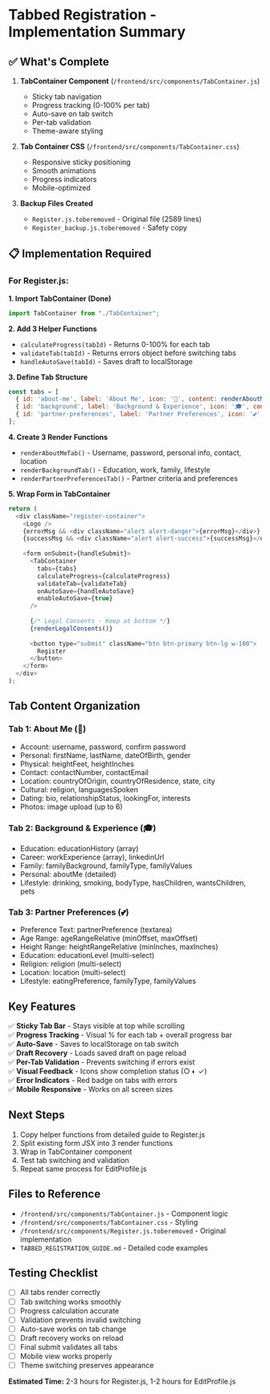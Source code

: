 # Tabbed Registration - Implementation Summary

## ✅ What's Complete

1. **TabContainer Component** (`/frontend/src/components/TabContainer.js`)
   - Sticky tab navigation
   - Progress tracking (0-100% per tab)
   - Auto-save on tab switch  
   - Per-tab validation
   - Theme-aware styling

2. **Tab Container CSS** (`/frontend/src/components/TabContainer.css`)
   - Responsive sticky positioning
   - Smooth animations
   - Progress indicators
   - Mobile-optimized

3. **Backup Files Created**
   - `Register.js.toberemoved` - Original file (2589 lines)
   - `Register_backup.js.toberemoved` - Safety copy

## 📋 Implementation Required

### For Register.js:

**1. Import TabContainer (Done)**
```javascript
import TabContainer from "./TabContainer";
```

**2. Add 3 Helper Functions**
- `calculateProgress(tabId)` - Returns 0-100% for each tab
- `validateTab(tabId)` - Returns errors object before switching tabs
- `handleAutoSave(tabId)` - Saves draft to localStorage

**3. Define Tab Structure**
```javascript
const tabs = [
  { id: 'about-me', label: 'About Me', icon: '👤', content: renderAboutMeTab() },
  { id: 'background', label: 'Background & Experience', icon: '🎓', content: renderBackgroundTab() },
  { id: 'partner-preferences', label: 'Partner Preferences', icon: '💕', content: renderPartnerPreferencesTab() }
];
```

**4. Create 3 Render Functions**
- `renderAboutMeTab()` - Username, password, personal info, contact, location
- `renderBackgroundTab()` - Education, work, family, lifestyle  
- `renderPartnerPreferencesTab()` - Partner criteria and preferences

**5. Wrap Form in TabContainer**
```javascript
return (
  <div className="register-container">
    <Logo />
    {errorMsg && <div className="alert alert-danger">{errorMsg}</div>}
    {successMsg && <div className="alert alert-success">{successMsg}</div>}
    
    <form onSubmit={handleSubmit}>
      <TabContainer
        tabs={tabs}
        calculateProgress={calculateProgress}
        validateTab={validateTab}
        onAutoSave={handleAutoSave}
        enableAutoSave={true}
      />
      
      {/* Legal Consents - Keep at bottom */}
      {renderLegalConsents()}
      
      <button type="submit" className="btn btn-primary btn-lg w-100">
        Register
      </button>
    </form>
  </div>
);
```

## Tab Content Organization

### Tab 1: About Me (👤)
- Account: username, password, confirm password
- Personal: firstName, lastName, dateOfBirth, gender
- Physical: heightFeet, heightInches
- Contact: contactNumber, contactEmail
- Location: countryOfOrigin, countryOfResidence, state, city
- Cultural: religion, languagesSpoken
- Dating: bio, relationshipStatus, lookingFor, interests
- Photos: image upload (up to 6)

### Tab 2: Background & Experience (🎓)
- Education: educationHistory (array)
- Career: workExperience (array), linkedinUrl
- Family: familyBackground, familyType, familyValues
- Personal: aboutMe (detailed)
- Lifestyle: drinking, smoking, bodyType, hasChildren, wantsChildren, pets

### Tab 3: Partner Preferences (💕)
- Preference Text: partnerPreference (textarea)
- Age Range: ageRangeRelative (minOffset, maxOffset)
- Height Range: heightRangeRelative (minInches, maxInches)
- Education: educationLevel (multi-select)
- Religion: religion (multi-select)
- Location: location (multi-select)
- Lifestyle: eatingPreference, familyType, familyValues

## Key Features

✅ **Sticky Tab Bar** - Stays visible at top while scrolling  
✅ **Progress Tracking** - Visual % for each tab + overall progress bar  
✅ **Auto-Save** - Saves to localStorage on tab switch  
✅ **Draft Recovery** - Loads saved draft on page reload  
✅ **Per-Tab Validation** - Prevents switching if errors exist  
✅ **Visual Feedback** - Icons show completion status (○ ◐ ✓)  
✅ **Error Indicators** - Red badge on tabs with errors  
✅ **Mobile Responsive** - Works on all screen sizes  

## Next Steps

1. Copy helper functions from detailed guide to Register.js
2. Split existing form JSX into 3 render functions
3. Wrap in TabContainer component
4. Test tab switching and validation
5. Repeat same process for EditProfile.js

## Files to Reference

- `/frontend/src/components/TabContainer.js` - Component logic
- `/frontend/src/components/TabContainer.css` - Styling
- `/frontend/src/components/Register.js.toberemoved` - Original implementation
- `TABBED_REGISTRATION_GUIDE.md` - Detailed code examples

## Testing Checklist

- [ ] All tabs render correctly
- [ ] Tab switching works smoothly  
- [ ] Progress calculation accurate
- [ ] Validation prevents invalid switching
- [ ] Auto-save works on tab change
- [ ] Draft recovery works on reload
- [ ] Final submit validates all tabs
- [ ] Mobile view works properly
- [ ] Theme switching preserves appearance

**Estimated Time:** 2-3 hours for Register.js, 1-2 hours for EditProfile.js
